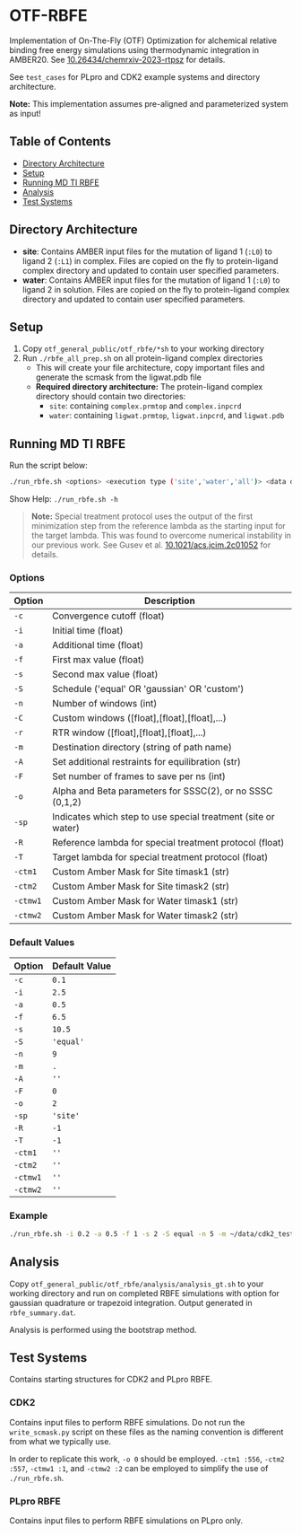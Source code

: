 # OTF-RBFE

Implementation of On-The-Fly (OTF) Optimization for alchemical relative binding free energy simulations using thermodynamic integration in AMBER20. See [10.26434/chemrxiv-2023-rtpsz](https://doi.org/10.26434/chemrxiv-2023-rtpsz) for details.

See `test_cases` for PLpro and CDK2 example systems and directory architecture.

**Note:** This implementation assumes pre-aligned and parameterized system as input!

## Table of Contents
- [Directory Architecture](#directory-architecture)
- [Setup](#setup)
- [Running MD TI RBFE](#running-md-ti-rbfe)
- [Analysis](#analysis)
- [Test Systems](#test-systems)

## Directory Architecture

- **site**: Contains AMBER input files for the mutation of ligand 1 (`:L0`) to ligand 2 (`:L1`) in complex. Files are copied on the fly to protein-ligand complex directory and updated to contain user specified parameters.
- **water**: Contains AMBER input files for the mutation of ligand 1 (`:L0`) to ligand 2 in solution. Files are copied on the fly to protein-ligand complex directory and updated to contain user specified parameters.

## Setup

1. Copy `otf_general_public/otf_rbfe/*sh` to your working directory
2. Run `./rbfe_all_prep.sh` on all protein-ligand complex directories
   - This will create your file architecture, copy important files and generate the scmask from the ligwat.pdb file
   - **Required directory architecture:** The protein-ligand complex directory should contain two directories:
     - `site`: containing `complex.prmtop` and `complex.inpcrd`
     - `water`: containing `ligwat.prmtop`, `ligwat.inpcrd`, and `ligwat.pdb`

## Running MD TI RBFE

Run the script below:

```bash
./run_rbfe.sh <options> <execution type ('site','water','all')> <data directories>
```

Show Help: `./run_rbfe.sh -h`

> **Note:** Special treatment protocol uses the output of the first minimization step from the reference lambda as the starting input for the target lambda. This was found to overcome numerical instability in our previous work. See Gusev et al. [10.1021/acs.jcim.2c01052](https://doi.org/10.1021/acs.jcim.2c01052) for details.

### Options

| Option | Description                                                  |
|--------|--------------------------------------------------------------|
| `-c`   | Convergence cutoff (float)                                   |
| `-i`   | Initial time (float)                                         |
| `-a`   | Additional time (float)                                      |
| `-f`   | First max value (float)                                      |
| `-s`   | Second max value (float)                                     |
| `-S`   | Schedule ('equal' OR 'gaussian' OR 'custom')                 |
| `-n`   | Number of windows (int)                                      |
| `-C`   | Custom windows ([float],[float],[float],...)                 |
| `-r`   | RTR window ([float],[float],[float],...)                     |
| `-m`   | Destination directory (string of path name)                  |
| `-A`   | Set additional restraints for equilibration (str)            |
| `-F`   | Set number of frames to save per ns (int)                    |
| `-o`   | Alpha and Beta parameters for SSSC(2), or no SSSC (0,1,2)    |
| `-sp`  | Indicates which step to use special treatment (site or water)|
| `-R`   | Reference lambda for special treatment protocol (float)      |
| `-T`   | Target lambda for special treatment protocol (float)         |
| `-ctm1`| Custom Amber Mask for Site timask1 (str)                     |
| `-ctm2`| Custom Amber Mask for Site timask2 (str)                     |
|`-ctmw1`| Custom Amber Mask for Water timask1 (str)                    |
|`-ctmw2`| Custom Amber Mask for Water timask2 (str)                    |

### Default Values

| Option                | Default Value                   |
|-----------------------|---------------------------------|
| `-c`                  | `0.1`                           |
| `-i`                  | `2.5`                           |
| `-a`                  | `0.5`                           |
| `-f`                  | `6.5`                           |
| `-s`                  | `10.5`                          |
| `-S`                  | `'equal'`                       |
| `-n`                  | `9`                             |
| `-m`                  | `.`                             |
| `-A`                  | `''`                            |
| `-F`                  | `0`                             |
| `-o`                  | `2`                             |
|  `-sp`                | `'site'`                        |
| `-R`                  | `-1`                            |
| `-T`                  | `-1`                            |
| `-ctm1`               | `''`                            |
| `-ctm2`               | `''`                            |
|`-ctmw1`               | `''`                            |
|`-ctmw2`               | `''`                            |

### Example

```bash
./run_rbfe.sh -i 0.2 -a 0.5 -f 1 -s 2 -S equal -n 5 -m ~/data/cdk2_testing all *~*
```

## Analysis

Copy `otf_general_public/otf_rbfe/analysis/analysis_gt.sh` to your working directory and run on completed RBFE simulations with option for gaussian quadrature or trapezoid integration. Output generated in `rbfe_summary.dat`.

Analysis is performed using the bootstrap method.

## Test Systems

Contains starting structures for CDK2 and PLpro RBFE.

### CDK2

Contains input files to perform RBFE simulations. Do not run the `write_scmask.py` script on these files as the naming convention is different from what we typically use.

In order to replicate this work, `-o 0` should be employed. `-ctm1 :556`, `-ctm2 :557`, `-ctmw1 :1`, and `-ctmw2 :2` can be employed to simplify the use of `./run_rbfe.sh`.

### PLpro RBFE

Contains input files to perform RBFE simulations on PLpro only.
